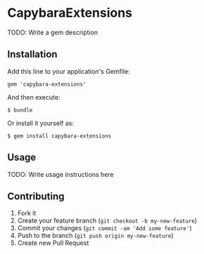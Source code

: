 # CapybaraExtensions

TODO: Write a gem description

## Installation

Add this line to your application's Gemfile:

    gem 'capybara-extensions'

And then execute:

    $ bundle

Or install it yourself as:

    $ gem install capybara-extensions

## Usage

TODO: Write usage instructions here

## Contributing

1. Fork it
2. Create your feature branch (`git checkout -b my-new-feature`)
3. Commit your changes (`git commit -am 'Add some feature'`)
4. Push to the branch (`git push origin my-new-feature`)
5. Create new Pull Request
